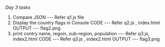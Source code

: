 *Day 3 tasks*

1. Compare JSON --- Refer q1.js file
2. Display the country flags in Console 
    CODE --- Refer q2.js , index.html 
    OUTPUT --- flag2.png
3. print contry name, regoin, sub-region, population --- Refer q3.js, index2.html
    CODE --- Refer q3.js , index2.html 
    OUTPUT --- flag3.png

